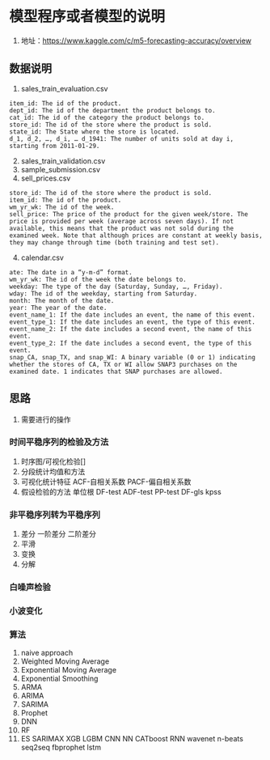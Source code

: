 # 模型程序或者模型的说明
1. 地址：https://www.kaggle.com/c/m5-forecasting-accuracy/overview

## 数据说明
1. sales_train_evaluation.csv  
```
item_id: The id of the product.
dept_id: The id of the department the product belongs to.
cat_id: The id of the category the product belongs to.
store_id: The id of the store where the product is sold.
state_id: The State where the store is located.
d_1, d_2, …, d_i, … d_1941: The number of units sold at day i, starting from 2011-01-29. 
```
2. sales_train_validation.csv
2. sample_submission.csv
3. sell_prices.csv
```
store_id: The id of the store where the product is sold.
item_id: The id of the product.
wm_yr_wk: The id of the week.
sell_price: The price of the product for the given week/store. The price is provided per week (average across seven days). If not available, this means that the product was not sold during the examined week. Note that although prices are constant at weekly basis, they may change through time (both training and test set). 
```
4. calendar.csv
```
ate: The date in a “y-m-d” format.
wm_yr_wk: The id of the week the date belongs to.
weekday: The type of the day (Saturday, Sunday, …, Friday).
wday: The id of the weekday, starting from Saturday.
month: The month of the date.
year: The year of the date.
event_name_1: If the date includes an event, the name of this event.
event_type_1: If the date includes an event, the type of this event.
event_name_2: If the date includes a second event, the name of this event.
event_type_2: If the date includes a second event, the type of this event.
snap_CA, snap_TX, and snap_WI: A binary variable (0 or 1) indicating whether the stores of CA, TX or WI allow SNAP3 purchases on the examined date. 1 indicates that SNAP purchases are allowed. 
```

## 思路
1. 需要进行的操作

### 时间平稳序列的检验及方法
1. 时序图/可视化检验[]
2. 分段统计均值和方法
3. 可视化统计特征 ACF-自相关系数 PACF-偏自相关系数
4. 假设检验的方法 单位根 DF-test ADF-test PP-test DF-gls kpss

### 非平稳序列转为平稳序列
1. 差分 一阶差分 二阶差分
2. 平滑
3. 变换
4. 分解

### 白噪声检验


### 小波变化


### 算法
1. naive approach
2. Weighted Moving Average
3. Exponential Moving Average
4. Exponential Smoothing
5. ARMA
6. ARIMA
7. SARIMA
8. Prophet
9. DNN 
10. RF 
11. ES 
SARIMAX 
XGB 
LGBM 
CNN 
NN 
CATboost 
RNN 
wavenet 
n-beats 
seq2seq 
fbprophet 
lstm



